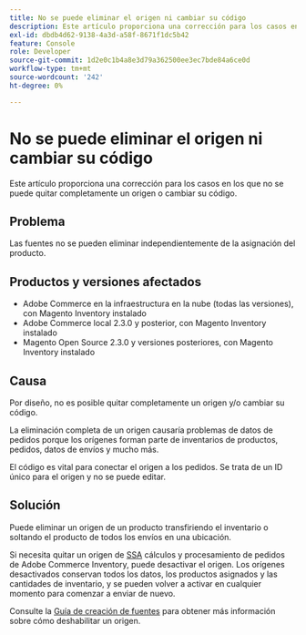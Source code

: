 ```yaml
---
title: No se puede eliminar el origen ni cambiar su código
description: Este artículo proporciona una corrección para los casos en los que no se puede quitar completamente un origen o cambiar su código.
exl-id: dbdb4d62-9138-4a3d-a58f-8671f1dc5b42
feature: Console
role: Developer
source-git-commit: 1d2e0c1b4a8e3d79a362500ee3ec7bde84a6ce0d
workflow-type: tm+mt
source-wordcount: '242'
ht-degree: 0%

---
```


# No se puede eliminar el origen ni cambiar su código

Este artículo proporciona una corrección para los casos en los que no se puede quitar completamente un origen o cambiar su código.

## Problema

Las fuentes no se pueden eliminar independientemente de la asignación del producto.

## Productos y versiones afectados

* Adobe Commerce en la infraestructura en la nube (todas las versiones), con Magento Inventory instalado
* Adobe Commerce local 2.3.0 y posterior, con Magento Inventory instalado
* Magento Open Source 2.3.0 y versiones posteriores, con Magento Inventory instalado

## Causa

Por diseño, no es posible quitar completamente un origen y/o cambiar su código.

La eliminación completa de un origen causaría problemas de datos de pedidos porque los orígenes forman parte de inventarios de productos, pedidos, datos de envíos y mucho más.

El código es vital para conectar el origen a los pedidos. Se trata de un ID único para el origen y no se puede editar.

## Solución

Puede eliminar un origen de un producto transfiriendo el inventario o soltando el producto de todos los envíos en una ubicación.

Si necesita quitar un origen de [SSA](https://devdocs.magento.com/guides/v2.3/inventory/source-selection-algorithms.html) cálculos y procesamiento de pedidos de Adobe Commerce Inventory, puede desactivar el origen. Los orígenes desactivados conservan todos los datos, los productos asignados y las cantidades de inventario, y se pueden volver a activar en cualquier momento para comenzar a enviar de nuevo.

Consulte la [Guía de creación de fuentes](https://github.com/magento/inventory/wiki/Create-Sources#disable-sources) para obtener más información sobre cómo deshabilitar un origen.
